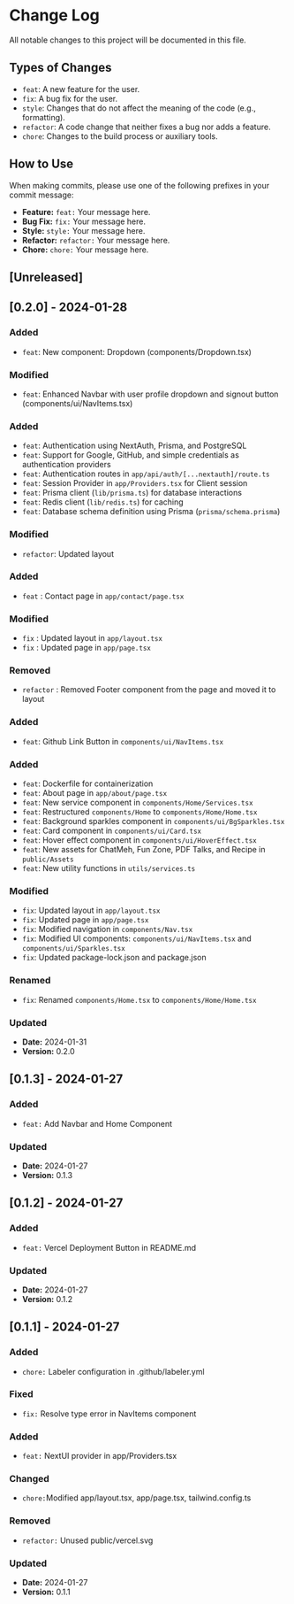 # Change Log

All notable changes to this project will be documented in this file.

## Types of Changes

- `feat`: A new feature for the user.
- `fix`: A bug fix for the user.
- `style`: Changes that do not affect the meaning of the code (e.g., formatting).
- `refactor`: A code change that neither fixes a bug nor adds a feature.
- `chore`: Changes to the build process or auxiliary tools.

## How to Use

When making commits, please use one of the following prefixes in your commit message:

- **Feature:** `feat:` Your message here.
- **Bug Fix:** `fix:` Your message here.
- **Style:** `style:` Your message here.
- **Refactor:** `refactor:` Your message here.
- **Chore:** `chore:` Your message here.

## [Unreleased]

## [0.2.0] - 2024-01-28

### Added

- `feat`: New component: Dropdown (components/Dropdown.tsx)

### Modified

- `feat`: Enhanced Navbar with user profile dropdown and signout button (components/ui/NavItems.tsx)

### Added

- `feat`: Authentication using NextAuth, Prisma, and PostgreSQL
- `feat`: Support for Google, GitHub, and simple credentials as authentication providers
- `feat`: Authentication routes in `app/api/auth/[...nextauth]/route.ts`
- `feat`: Session Provider in `app/Providers.tsx` for Client session
- `feat`: Prisma client (`lib/prisma.ts`) for database interactions
- `feat`: Redis client (`lib/redis.ts`) for caching
- `feat`: Database schema definition using Prisma (`prisma/schema.prisma`)

### Modified

- `refactor`: Updated layout

### Added

- `feat` : Contact page in `app/contact/page.tsx`

### Modified

- `fix` : Updated layout in `app/layout.tsx`
- `fix` : Updated page in `app/page.tsx`

### Removed

- `refactor` : Removed Footer component from the page and moved it to layout

### Added

- `feat`: Github Link Button in `components/ui/NavItems.tsx`

### Added

- `feat`: Dockerfile for containerization
- `feat`: About page in `app/about/page.tsx`
- `feat`: New service component in `components/Home/Services.tsx`
- `feat`: Restructured `components/Home` to `components/Home/Home.tsx`
- `feat`: Background sparkles component in `components/ui/BgSparkles.tsx`
- `feat`: Card component in `components/ui/Card.tsx`
- `feat`: Hover effect component in `components/ui/HoverEffect.tsx`
- `feat`: New assets for ChatMeh, Fun Zone, PDF Talks, and Recipe in `public/Assets`
- `feat`: New utility functions in `utils/services.ts`

### Modified

- `fix`: Updated layout in `app/layout.tsx`
- `fix`: Updated page in `app/page.tsx`
- `fix`: Modified navigation in `components/Nav.tsx`
- `fix`: Modified UI components: `components/ui/NavItems.tsx` and `components/ui/Sparkles.tsx`
- `fix`: Updated package-lock.json and package.json

### Renamed

- `fix`: Renamed `components/Home.tsx` to `components/Home/Home.tsx`

### Updated

- **Date:** 2024-01-31
- **Version:** 0.2.0

## [0.1.3] - 2024-01-27

### Added

- `feat:` Add Navbar and Home Component

### Updated

- **Date:** 2024-01-27
- **Version:** 0.1.3

## [0.1.2] - 2024-01-27

### Added

- `feat:` Vercel Deployment Button in README.md

### Updated

- **Date:** 2024-01-27
- **Version:** 0.1.2

## [0.1.1] - 2024-01-27

### Added

- `chore:` Labeler configuration in .github/labeler.yml

### Fixed

- `fix:` Resolve type error in NavItems component

### Added

- `feat:` NextUI provider in app/Providers.tsx

### Changed

- `chore:`Modified app/layout.tsx, app/page.tsx, tailwind.config.ts

### Removed

- `refactor:` Unused public/vercel.svg

### Updated

- **Date:** 2024-01-27
- **Version:** 0.1.1
